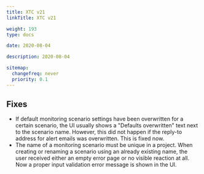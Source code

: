 ```yaml
---
title: XTC v21
linkTitle: XTC v21

weight: 193
type: docs

date: 2020-08-04

description: 2020-08-04

sitemap:
  changefreq: never
  priority: 0.1
---
```


## Fixes
- If default monitoring scenario settings have been overwritten for a certain scenario, the UI usually shows a "Defaults overwritten" text next to the scenario name. However, this did not happen if the reply-to address for alert emails was overwritten. This is fixed now.
- The name of a monitoring scenario must be unique in a project. When creating or renaming a scenario using an already existing name, the user received either an empty error page or no visible reaction at all. Now a proper input validation error message is shown in the UI.

